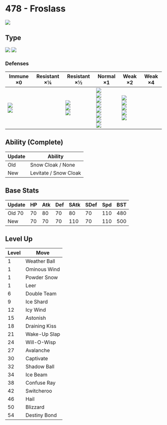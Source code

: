 # 478 - Froslass
![][478]

## Type

![][ice]  ![][ghost]

### Defenses

Immune ×0                        | Resistant ×¼ | Resistant ×½                            | Normal ×1                                                                                                                | Weak ×2                                                             | Weak ×4
---                              | ---          | ---                                     | ---                                                                                                                      | ---                                                                 | ---
![][normal]<br>![][fighting]<br> | &nbsp;       | ![][poison]<br>![][bug]<br>![][ice]<br> | ![][flying]<br>![][ground]<br>![][water]<br>![][grass]<br>![][electric]<br>![][psychic]<br>![][dragon]<br>![][fairy]<br> | ![][rock]<br>![][ghost]<br>![][steel]<br>![][fire]<br>![][dark]<br> | &nbsp;

## Ability (Complete)

Update | Ability
---    | ---
Old    | Snow Cloak / None
New    | Levitate / Snow Cloak

## Base Stats

Update     | HP  | Atk | Def | SAtk | SDef | Spd | BST
---        | --- | --- | --- | ---  | ---  | --- | ---
Old     70 | 70  | 80  | 70  | 80   | 70   | 110 | 480
New        | 70  | 70  | 70  | 110  | 70   | 110 | 500

## Level Up

Level | Move
---   | ---
1     | Weather Ball
1     | Ominous Wind
1     | Powder Snow
1     | Leer
6     | Double Team
9     | Ice Shard
12    | Icy Wind
15    | Astonish
18    | Draining Kiss
21    | Wake-Up Slap
24    | Will-O-Wisp
27    | Avalanche
30    | Captivate
32    | Shadow Ball
34    | Ice Beam
38    | Confuse Ray
42    | Switcheroo
46    | Hail
50    | Blizzard
54    | Destiny Bond

[478]: ../img/pokemon/478.png
[normal]: ../img/types/normal.png
[fire]: ../img/types/fire.png
[fighting]: ../img/types/fighting.png
[water]: ../img/types/water.png
[flying]: ../img/types/flying.png
[grass]: ../img/types/grass.png
[poison]: ../img/types/poison.png
[electric]: ../img/types/electric.png
[ground]: ../img/types/ground.png
[psychic]: ../img/types/psychic.png
[rock]: ../img/types/rock.png
[ice]: ../img/types/ice.png
[bug]: ../img/types/bug.png
[dragon]: ../img/types/dragon.png
[ghost]: ../img/types/ghost.png
[dark]: ../img/types/dark.png
[steel]: ../img/types/steel.png
[fairy]: ../img/types/fairy.png
